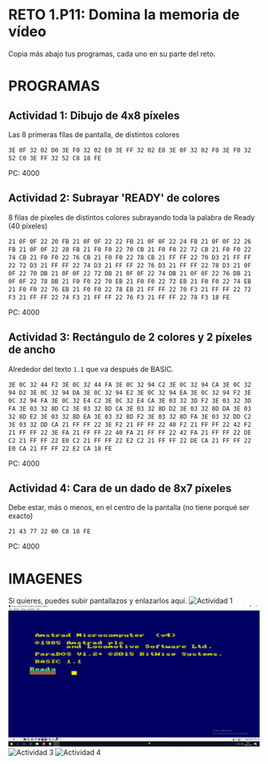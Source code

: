 # RETO 1.P11: Domina la memoria de vídeo
Copia más abajo tus programas, cada uno en su parte del reto.

# PROGRAMAS

## Actividad 1: Dibujo de 4x8 píxeles
Las 8 primeras fílas de pantalla, de distintos colores
```
3E 0F 32 02 D0 3E F0 32 02 E0 3E FF 32 02 E8 3E 0F 32 02 F0 3E F0 32 52 C0 3E FF 32 52 C8 18 FE
```
PC: 4000

## Actividad 2: Subrayar 'READY' de colores
8 filas de píxeles de distintos colores subrayando toda la palabra de Ready (40 píxeles)
```
21 0F 0F 22 20 FB 21 0F 0F 22 22 FB 21 0F 0F 22 24 FB 21 0F 0F 22 26 FB 21 0F 0F 22 28 FB 21 F0 F0 22 70 CB 21 F0 F0 22 72 CB 21 F0 F0 22 74 CB 21 F0 F0 22 76 CB 21 F0 F0 22 78 CB 21 FF FF 22 70 D3 21 FF FF 22 72 D3 21 FF FF 22 74 D3 21 FF FF 22 76 D3 21 FF FF 22 78 D3 21 0F 0F 22 70 DB 21 0F 0F 22 72 DB 21 0F 0F 22 74 DB 21 0F 0F 22 76 DB 21 0F 0F 22 78 DB 21 F0 F0 22 70 EB 21 F0 F0 22 72 EB 21 F0 F0 22 74 EB 21 F0 F0 22 76 EB 21 F0 F0 22 78 EB 21 FF FF 22 70 F3 21 FF FF 22 72 F3 21 FF FF 22 74 F3 21 FF FF 22 76 F3 21 FF FF 22 78 F3 18 FE
```
PC: 4000

## Actividad 3: Rectángulo de 2 colores y 2 píxeles de ancho
Alrededor del texto `1.1` que va después de BASIC.
```
3E 0C 32 44 F2 3E 0C 32 44 FA 3E 0C 32 94 C2 3E 0C 32 94 CA 3E 0C 32 94 D2 3E 0C 32 94 DA 3E 0C 32 94 E2 3E 0C 32 94 EA 3E 0C 32 94 F2 3E 0C 32 94 FA 3E 0C 32 E4 C2 3E 0C 32 E4 CA 3E 03 32 3D F2 3E 03 32 3D FA 3E 03 32 8D C2 3E 03 32 8D CA 3E 03 32 8D D2 3E 03 32 8D DA 3E 03 32 8D E2 3E 03 32 8D EA 3E 03 32 8D F2 3E 03 32 8D FA 3E 03 32 DD C2 3E 03 32 DD CA 21 FF FF 22 3E F2 21 FF FF 22 40 F2 21 FF FF 22 42 F2 21 FF FF 22 3E FA 21 FF FF 22 40 FA 21 FF FF 22 42 FA 21 FF FF 22 DE C2 21 FF FF 22 E0 C2 21 FF FF 22 E2 C2 21 FF FF 22 DE CA 21 FF FF 22 E0 CA 21 FF FF 22 E2 CA 18 FE
```
PC: 4000

## Actividad 4: Cara de un dado de 8x7 píxeles
Debe estar, más o menos, en el centro de la pantalla (no tiene porqué ser exacto)
```
21 43 77 22 00 C8 18 FE
```
PC: 4000

# IMAGENES
Si quieres, puedes subir pantallazos y enlazarlos aquí.
![Actividad 1](/tuimagen1.png)
![Actividad 2](/reto2.png)
![Actividad 3](/tuimagen3.png)
![Actividad 4](/tuimagen4.png)

